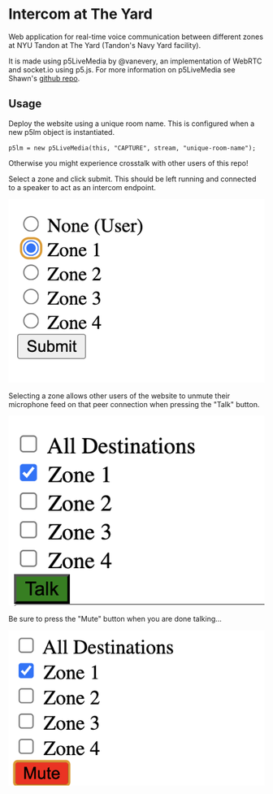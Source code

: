 # Intercom at The Yard
Web application for real-time voice communication between different zones at NYU Tandon at The Yard (Tandon's Navy Yard facility). 

It is made using p5LiveMedia by @vanevery, an implementation of WebRTC and socket.io using p5.js. For more information on p5LiveMedia see Shawn's [github repo](https://github.com/vanevery/p5LiveMedia).

## Usage
Deploy the website using a unique room name. This is configured when a new p5lm object is instantiated.

```
p5lm = new p5LiveMedia(this, "CAPTURE", stream, "unique-room-name");
```
Otherwise you might experience crosstalk with other users of this repo!

Select a zone and click submit. This should be left running and connected to a speaker to act as an intercom endpoint. 

![image](documentation/zoneselect.png)

Selecting a zone allows other users of the website to unmute their microphone feed on that peer connection when pressing the "Talk" button. 

![talking_img](documentation/talking.png)

Be sure to press the "Mute" button when you are done talking...

![muting](documentation/mute.png)
